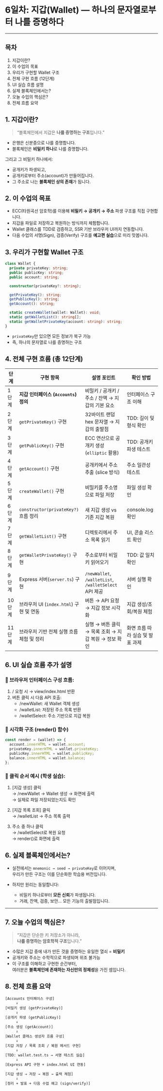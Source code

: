 # 6일차: 지갑(Wallet) — 하나의 문자열로부터 나를 증명하다

---

## 목차

1. 지갑이란?
2. 이 수업의 목표
3. 우리가 구현할 Wallet 구조
4. 전체 구현 흐름 (12단계)
5. UI 실습 흐름 설명
6. 실제 블록체인에서는?
7. 오늘 수업의 핵심은?
8. 전체 흐름 요약

## 1. 지갑이란?

> “블록체인에서 지갑은 **나를 증명하는 구조**입니다.”

- 은행은 신분증으로 나를 증명합니다.
- 블록체인은 **비밀키 하나**로 나를 증명합니다.

그리고 그 비밀키 하나에서:

- 공개키가 파생되고,
- 공개키로부터 주소(account)가 만들어집니다.
- 그 주소로 나는 **블록체인 상의 존재**가 됩니다.

## 2. 이 수업의 목표

- ECC(타원곡선 암호학)를 이용해 **비밀키 → 공개키 → 주소** 파생 구조를 직접 구현합니다.
- 지갑을 파일로 저장하고 복원하는 방식까지 체험합니다.
- Wallet 클래스를 TDD로 검증하고, SSR 기반 브라우저 UI까지 연동합니다.
- 다음 수업의 서명(Sign), 검증(Verify) 구조를 **예고편 실습**으로 미리 맛봅니다.

## 3. 우리가 구현할 Wallet 구조

```ts
class Wallet {
  private privateKey: string;
  public publicKey: string;
  public account: string;

  constructor(privateKey?: string);

  getPrivateKey(): string;
  getPublicKey(): string;
  getAccount(): string;

  static createWallet(wallet: Wallet): void;
  static getWalletList(): string[];
  static getWalletPrivateKey(account: string): string;
}
```

- `privateKey`만 있으면 모든 정보가 복구 가능
- 즉, 하나의 문자열로 나를 증명하는 구조

## 4. 전체 구현 흐름 (총 12단계)

| 단계   | 구현 항목                                 | 설명 포인트                                           | 확인 방법                        |
| ------ | ----------------------------------------- | ----------------------------------------------------- | -------------------------------- |
| 1단계  | **지갑 인터페이스 (`Accounts`) 정의**     | 비밀키 / 공개키 / 주소 / 잔액 → 지갑의 기본 요소      | 인터페이스 구조 이해             |
| 2단계  | `getPrivateKey()` 구현                    | 32바이트 랜덤 hex 문자열 → 지갑의 출발점              | TDD: 길이 및 형식 확인           |
| 3단계  | `getPublicKey()` 구현                     | ECC 연산으로 공개키 생성 (`elliptic` 활용)            | TDD: 공개키 파생 테스트          |
| 4단계  | `getAccount()` 구현                       | 공개키에서 주소 추출 (slice 방식)                     | 주소 일관성 테스트               |
| 5단계  | `createWallet()` 구현                     | 비밀키를 주소명으로 파일 저장                         | 파일 생성 확인                   |
| 6단계  | `constructor(privateKey?)` 흐름 정리      | 새 지갑 생성 vs 기존 지갑 복원                        | console.log 확인                 |
| 7단계  | `getWalletList()` 구현                    | 디렉토리에서 주소 목록 읽기                           | UI, 콘솔 리스트 확인             |
| 8단계  | `getWalletPrivateKey()` 구현              | 주소로부터 비밀키 읽어오기                            | TDD: 값 일치 확인                |
| 9단계  | Express 서버(`server.ts`) 구현            | `/newWallet`, `/walletList`, `/walletSelect` API 제공 | 서버 실행 확인                   |
| 10단계 | 브라우저 UI (`index.html`) 구현 및 연동   | 버튼 → API 요청 → 지갑 정보 시각화                    | 지갑 생성/조회/복원 체험         |
| 11단계 | 브라우저 기반 전체 실행 흐름 체험 및 정리 | 실행 → 버튼 클릭 → 목록 조회 → 지갑 복원 → 정보 확인  | 화면 흐름 따라 실습 및 발표 과제 |

## 6. UI 실습 흐름 추가 설명

### 📍 브라우저 인터페이스 구성 흐름:

1. / 요청 시 → view/index.html 반환
2. 버튼 클릭 시 다음 API 호출:
   - /newWallet: 새 Wallet 객체 생성
   - /walletList: 저장된 주소 목록 반환
   - /walletSelect: 주소 기반으로 지갑 복원

### 📍 시각화 구조 (render() 함수)

```ts
const render = (wallet) => {
  account.innerHTML = wallet.account;
  privateKey.innerHTML = wallet.privateKey;
  publicKey.innerHTML = wallet.publicKey;
  balance.innerHTML = wallet.balance;
};
```

### 📍 클릭 순서 예시 (학생 실습):

1. [지갑 생성] 클릭  
   → /newWallet → Wallet 생성 → 화면에 출력  
   → 실제로 파일 저장되었는지도 확인

2. [지갑 목록 조회] 클릭  
   → /walletList → 주소 목록 출력

3. 주소 중 하나 클릭  
   → /walletSelect로 복원 요청  
   → render()로 화면에 출력

## 6. 실제 블록체인에서는?

- 실전에서는 `mnemonic → seed → privateKey`로 이어지며,  
  우리가 만든 구조는 이를 단순화한 학습용 버전입니다.

- 하지만 원리는 동일합니다:
  - 비밀키 하나로부터 **모든 신뢰**가 파생됩니다.
  - 거래, 잔액, 검증, 보안… 모든 기능의 출발점입니다.

---

## 7. 오늘 수업의 핵심은?

> “지갑은 단순한 키 저장소가 아니라,  
> **나를 증명하는 암호학적 구조**입니다.”

- 수많은 지갑 중에 내가 만든 것을 증명하는 유일한 열쇠 = **비밀키**
- 공개키와 주소는 수학적으로 파생되며 위조 불가능
- 이 구조를 이해하고 구현한 순간부터,  
  여러분은 **블록체인에 존재하는 자신만의 정체성**을 가진 셈입니다.

## 8. 전체 흐름 요약

```text
[Accounts 인터페이스 구성]
     ↓
[비밀키 생성 (getPrivateKey)]
     ↓
[공개키 파생 (getPublicKey)]
     ↓
[주소 생성 (getAccount)]
     ↓
[Wallet 클래스 생성자 흐름 구성]
     ↓
[지갑 저장 / 목록 조회 / 복원 메서드 구현]
     ↓
[TDD: wallet.test.ts → 서명 테스트 실습]
     ↓
[Express API 구현 + index.html UI 연동]
     ↓
[지갑 생성 → 저장 → 복원 → 출력 체험]
     ↓
[정리 + 발표 + 다음 수업 예고 (sign/verify)]
```
